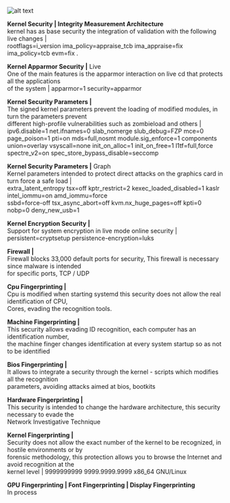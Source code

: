 ![alt text](https://raw.githubusercontent.com/jonathanvlan/zero/master/zZ.png)


<b>Kernel Security | Integrity Measurement Architecture </b><br>
kernel has as base security the integration of validation with
the following live changes | <br> rootflags=i_version ima_policy=appraise_tcb ima_appraise=fix ima_policy=tcb evm=fix .

<b>Kernel Apparmor Security |</b> Live<br>
One of the main features is the apparmor interaction on live cd that protects all the applications<br>
of the system | apparmor=1 security=apparmor

<b>Kernel Security Parameters | </b><br>
The signed kernel parameters prevent the loading of modified modules, in turn the parameters prevent<br>
different high-profile vulnerabilities such as zombieload and others | <br>
ipv6.disable=1 net.ifnames=0 slab_nomerge slub_debug=FZP mce=0 page_poison=1 pti=on mds=full,nosmt module.sig_enforce=1 components union=overlay vsyscall=none init_on_alloc=1 init_on_free=1 l1tf=full,force<br>
spectre_v2=on spec_store_bypass_disable=seccomp <br>

<b>Kernel Security Parameters |</b> Graph<br>
Kernel parameters intended to protect direct attacks on the graphics card in turn force a safe load |<br>
extra_latent_entropy tsx=off kptr_restrict=2 kexec_loaded_disabled=1 kaslr intel_iommu=on amd_iommu=force<br>
ssbd=force-off tsx_async_abort=off kvm.nx_huge_pages=off kpti=0 nobp=0 deny_new_usb=1

<b>Kernel Encryption Security | </b><br>
Support for system encryption in live mode online security | <br>
persistent=cryptsetup persistence-encryption=luks

<b>Firewall | </b><br>
Firewall blocks 33,000 default ports for security, This firewall is necessary since malware is intended<br>
for specific ports, TCP / UDP

<b>Cpu Fingerprinting | </b><br>
Cpu is modified when starting systemd this security does not allow the real identification of CPU,<br>
Cores, evading the recognition tools.

<b>Machine Fingerprinting | </b><br>
This security allows evading ID recognition, each computer has an identification number,<br>
the machine finger changes identification at every system startup so as not to be identified

<b>Bios Fingerprinting | </b><br>
It allows to integrate a security through the kernel - scripts which modifies all the recognition <br>
parameters, avoiding attacks aimed at bios, bootkits

<b>Hardware Fingerprinting | </b><br>
This security is intended to change the hardware architecture, this security necessary to evade the <br>
Network Investigative Technique

<b>Kernel Fingerprinting | </b><br>
Security does not allow the exact number of the kernel to be recognized, in hostile environments or by <br>
forensic methodology, this protection allows you to browse the Internet and avoid recognition at the <br>
kernel level | 9999999999 9999.9999.9999 x86_64 GNU/Linux

<b>GPU Fingerprinting | Font Fingerprinting | Display Fingerprinting</b><br>
In process


